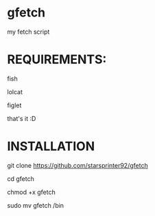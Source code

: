 # gfetch

my fetch script

# REQUIREMENTS:
 
 fish
 
 lolcat
 
 figlet
 
 that's it :D

# INSTALLATION 

git clone https://github.com/starsprinter92/gfetch

cd gfetch

chmod +x gfetch

sudo mv gfetch /bin
